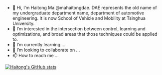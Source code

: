 - 👋 Hi, I’m Haitong Ma @mahaitongdae. DAE represents the old name of my undergraduate department name, department of automotive engineering. It is now School of Vehicle and Mobility at Tsinghua University. 
- 👀 I’m interested in the intersection between control, learning and optimizations, and broad areas that those techniques could be applied to.
- 🌱 I’m currently learning ...
- 💞️ I’m looking to collaborate on ...
- 📫 How to reach me ...

[![Haitong's GitHub stats](https://github-readme-stats.vercel.app/api?username=mahaitongdae)](https://github.com/anuraghazra/github-readme-stats)
